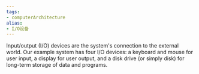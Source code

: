 ```yaml
---
tags:
- computerArchitecture 
alias:
- I/O设备
---
```

Input/output (I/O) devices are the system's connection to the external
world. Our example system has four I/O devices: a keyboard and
mouse for user input, a display for user output, and a disk drive (or
simply disk) for long-term storage of data and programs.


